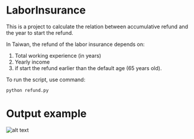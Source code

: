 # LaborInsurance

This is a project to calculate the relation between accumulative refund and the year to start the refund. 

In Taiwan, the refund of the labor insurance depends on:
1. Total working experience (in years)
2. Yearly income
3. if start the refund earlier than the default age (65 years old).

To run the script, use command: 
```
python refund.py
```

# Output example 

![alt text](https://https://github.com/Chijuwu90/LaborInsurance/blob/master/output/result.png)